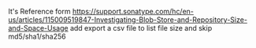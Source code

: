 It's Reference form https://support.sonatype.com/hc/en-us/articles/115009519847-Investigating-Blob-Store-and-Repository-Size-and-Space-Usage
add export a csv file to list file size and skip md5/sha1/sha256
